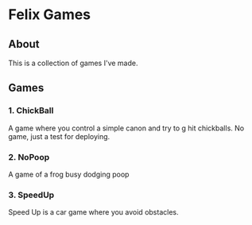 # Felix Games

## About

This is a collection of games I've made.

## Games
### 1. ChickBall 
A game where you control a simple canon and try to g hit chickballs.
No game, just a test for deploying.

### 2. NoPoop
A game of a frog busy dodging poop

### 3. SpeedUp
Speed Up is a car game where you avoid obstacles.
